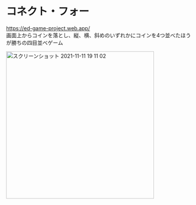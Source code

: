 # コネクト・フォー 
https://ed-game-project.web.app/  
画面上からコインを落とし、縦、横、斜めのいずれかにコインを4つ並べたほうが勝ちの四目並べゲーム  

<img width="399" alt="スクリーンショット 2021-11-11 19 11 02" src="https://user-images.githubusercontent.com/57646279/141280130-d58b3a37-81ab-493c-9def-7b1f64340fb5.png">
